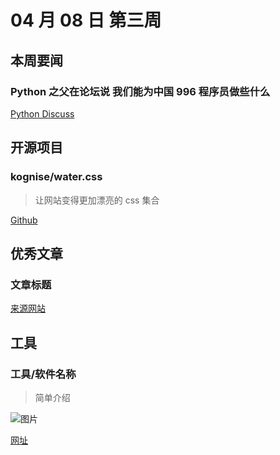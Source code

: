 # 04 月 08 日 第三周

## 本周要闻

### Python 之父在论坛说 我们能为中国 996 程序员做些什么

[Python Discuss](https://discuss.python.org/t/can-we-do-something-for-996-programmers-in-china/1119)

## 开源项目

### kognise/water.css

<Badge text="HTML" type="tip" vertical="middle"/>

> 让网站变得更加漂亮的 css 集合

[Github](https://github.com/kognise/water.css)

## 优秀文章

### 文章标题

[来源网站](文章链接)

## 工具

### 工具/软件名称

> 简单介绍

![图片](https://图片地址)

[网址](https://网址)
